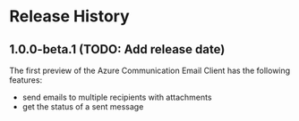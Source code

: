 # Release History

## 1.0.0-beta.1 (TODO: Add release date)

The first preview of the Azure Communication Email Client has the following features:

- send emails to multiple recipients with attachments
- get the status of a sent message
